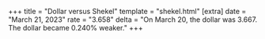 +++
title = "Dollar versus Shekel"
template = "shekel.html"
[extra]
date = "March 21, 2023"
rate = "3.658"
delta = "On March 20, the dollar was 3.667. The dollar became 0.240% weaker."
+++
